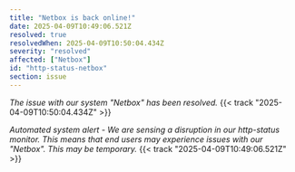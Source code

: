 ```yaml
---
title: "Netbox is back online!"
date: 2025-04-09T10:49:06.521Z
resolved: true
resolvedWhen: 2025-04-09T10:50:04.434Z
severity: "resolved"
affected: ["Netbox"]
id: "http-status-netbox"
section: issue
---
```


*The issue with our system "Netbox" has been resolved.* {{< track "2025-04-09T10:50:04.434Z" >}}

**Automated system alert* - We are sensing a disruption in our http-status monitor. This means that end users may experience issues with our "Netbox". This may be temporary.* {{< track "2025-04-09T10:49:06.521Z" >}}

